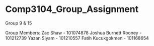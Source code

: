 # Comp3104_Group_Assignment

Group 9 & 15

Group Members:
Zac Shaw - 101074878
Joshua Burnett Rooney - 101212739
Yazan Siyam - 101210557
Fatih Kucukgokmen - 101168654 
